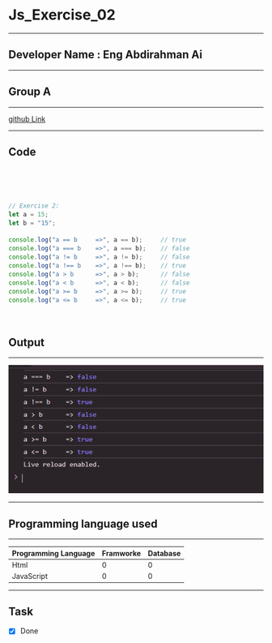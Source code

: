 
 # Js_Exercise_02
 
 ***
 
 ## Developer Name : Eng Abdirahman Ai
 
 ***
 
 ## Group A
 
 ***
 [github Link](https://github.com/engai2025/All-js)
 
 ***
 
 ## Code
 
 ~~~ Javascript
 



// Exercise 2: 
 let a = 15;
let b = "15";

console.log("a == b     =>", a == b);     // true
console.log("a === b    =>", a === b);    // false
console.log("a != b     =>", a != b);     // false
console.log("a !== b    =>", a !== b);    // true
console.log("a > b      =>", a > b);      // false
console.log("a < b      =>", a < b);      // false
console.log("a >= b     =>", a >= b);     // true
console.log("a <= b     =>", a <= b);     // true


 
 
 ~~~
 
 
  
 
 ## Output
 
 ***
 ![Output The Code](../02-Exercise/Assets/Capture.PNG)
 ***
 
  
 
 ## Programming language used
 
 ***
 
 |Programming Language |Framworke | Database
 |:-------------------|:----------|:--------
 |Html                |0          |0
 |JavaScript          |0          |0
 
 ***
 
 ## Task
 
 - [x] Done
 